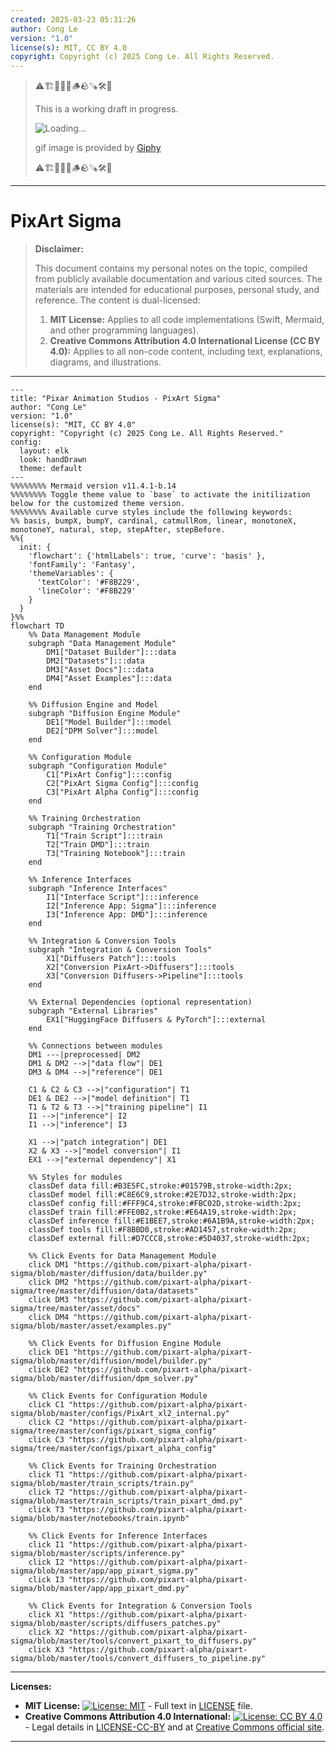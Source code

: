 ```yaml
---
created: 2025-03-23 05:31:26
author: Cong Le
version: "1.0"
license(s): MIT, CC BY 4.0
copyright: Copyright (c) 2025 Cong Le. All Rights Reserved.
---
```



> ⚠️🏗️🚧🦺🧱🪵🪨🪚🛠️👷
> 
> This is a working draft in progress.
> 
> ![Loading...](https://media1.giphy.com/media/v1.Y2lkPTc5MGI3NjExMXV2OXBzZWFuZm9qNGJhc3gydTl1aW04cjR0dHQ5OGx3aTFoZmc0biZlcD12MV9pbnRlcm5hbF9naWZfYnlfaWQmY3Q9Zw/spu2k869TI1aw/giphy.gif)
> 
> gif image is provided by [Giphy](https://giphy.com)
> 
> ⚠️🏗️🚧🦺🧱🪵🪨🪚🛠️👷

----



# PixArt Sigma
> **Disclaimer:**
>
> This document contains my personal notes on the topic,
> compiled from publicly available documentation and various cited sources.
> The materials are intended for educational purposes, personal study, and reference.
> The content is dual-licensed:
> 1. **MIT License:** Applies to all code implementations (Swift, Mermaid, and other programming languages).
> 2. **Creative Commons Attribution 4.0 International License (CC BY 4.0):** Applies to all non-code content, including text, explanations, diagrams, and illustrations.
---


```mermaid
---
title: "Pixar Animation Studios - PixArt Sigma"
author: "Cong Le"
version: "1.0"
license(s): "MIT, CC BY 4.0"
copyright: "Copyright (c) 2025 Cong Le. All Rights Reserved."
config:
  layout: elk
  look: handDrawn
  theme: default
---
%%%%%%%% Mermaid version v11.4.1-b.14
%%%%%%%% Toggle theme value to `base` to activate the initilization below for the customized theme version.
%%%%%%%% Available curve styles include the following keywords:
%% basis, bumpX, bumpY, cardinal, catmullRom, linear, monotoneX, monotoneY, natural, step, stepAfter, stepBefore.
%%{
  init: {
    'flowchart': {'htmlLabels': true, 'curve': 'basis' },
    'fontFamily': 'Fantasy',
    'themeVariables': {
      'textColor': '#F8B229',
      'lineColor': '#F8B229'
    }
  }
}%%
flowchart TD
    %% Data Management Module
    subgraph "Data Management Module"
        DM1["Dataset Builder"]:::data
        DM2["Datasets"]:::data
        DM3["Asset Docs"]:::data
        DM4["Asset Examples"]:::data
    end

    %% Diffusion Engine and Model
    subgraph "Diffusion Engine Module"
        DE1["Model Builder"]:::model
        DE2["DPM Solver"]:::model
    end

    %% Configuration Module
    subgraph "Configuration Module"
        C1["PixArt Config"]:::config
        C2["PixArt Sigma Config"]:::config
        C3["PixArt Alpha Config"]:::config
    end

    %% Training Orchestration
    subgraph "Training Orchestration"
        T1["Train Script"]:::train
        T2["Train DMD"]:::train
        T3["Training Notebook"]:::train
    end

    %% Inference Interfaces
    subgraph "Inference Interfaces"
        I1["Interface Script"]:::inference
        I2["Inference App: Sigma"]:::inference
        I3["Inference App: DMD"]:::inference
    end

    %% Integration & Conversion Tools
    subgraph "Integration & Conversion Tools"
        X1["Diffusers Patch"]:::tools
        X2["Conversion PixArt->Diffusers"]:::tools
        X3["Conversion Diffusers->Pipeline"]:::tools
    end

    %% External Dependencies (optional representation)
    subgraph "External Libraries"
        EX1["HuggingFace Diffusers & PyTorch"]:::external
    end

    %% Connections between modules
    DM1 ---|preprocessed| DM2
    DM1 & DM2 -->|"data flow"| DE1
    DM3 & DM4 -->|"reference"| DE1

    C1 & C2 & C3 -->|"configuration"| T1
    DE1 & DE2 -->|"model definition"| T1
    T1 & T2 & T3 -->|"training pipeline"| I1
    I1 -->|"inference"| I2
    I1 -->|"inference"| I3

    X1 -->|"patch integration"| DE1
    X2 & X3 -->|"model conversion"| I1
    EX1 -->|"external dependency"| X1

    %% Styles for modules
    classDef data fill:#B3E5FC,stroke:#01579B,stroke-width:2px;
    classDef model fill:#C8E6C9,stroke:#2E7D32,stroke-width:2px;
    classDef config fill:#FFF9C4,stroke:#FBC02D,stroke-width:2px;
    classDef train fill:#FFE0B2,stroke:#E64A19,stroke-width:2px;
    classDef inference fill:#E1BEE7,stroke:#6A1B9A,stroke-width:2px;
    classDef tools fill:#F8BBD0,stroke:#AD1457,stroke-width:2px;
    classDef external fill:#D7CCC8,stroke:#5D4037,stroke-width:2px;

    %% Click Events for Data Management Module
    click DM1 "https://github.com/pixart-alpha/pixart-sigma/blob/master/diffusion/data/builder.py"
    click DM2 "https://github.com/pixart-alpha/pixart-sigma/tree/master/diffusion/data/datasets"
    click DM3 "https://github.com/pixart-alpha/pixart-sigma/tree/master/asset/docs"
    click DM4 "https://github.com/pixart-alpha/pixart-sigma/blob/master/asset/examples.py"

    %% Click Events for Diffusion Engine Module
    click DE1 "https://github.com/pixart-alpha/pixart-sigma/blob/master/diffusion/model/builder.py"
    click DE2 "https://github.com/pixart-alpha/pixart-sigma/blob/master/diffusion/dpm_solver.py"

    %% Click Events for Configuration Module
    click C1 "https://github.com/pixart-alpha/pixart-sigma/blob/master/configs/PixArt_xl2_internal.py"
    click C2 "https://github.com/pixart-alpha/pixart-sigma/tree/master/configs/pixart_sigma_config"
    click C3 "https://github.com/pixart-alpha/pixart-sigma/tree/master/configs/pixart_alpha_config"

    %% Click Events for Training Orchestration
    click T1 "https://github.com/pixart-alpha/pixart-sigma/blob/master/train_scripts/train.py"
    click T2 "https://github.com/pixart-alpha/pixart-sigma/blob/master/train_scripts/train_pixart_dmd.py"
    click T3 "https://github.com/pixart-alpha/pixart-sigma/blob/master/notebooks/train.ipynb"

    %% Click Events for Inference Interfaces
    click I1 "https://github.com/pixart-alpha/pixart-sigma/blob/master/scripts/inference.py"
    click I2 "https://github.com/pixart-alpha/pixart-sigma/blob/master/app/app_pixart_sigma.py"
    click I3 "https://github.com/pixart-alpha/pixart-sigma/blob/master/app/app_pixart_dmd.py"

    %% Click Events for Integration & Conversion Tools
    click X1 "https://github.com/pixart-alpha/pixart-sigma/blob/master/scripts/diffusers_patches.py"
    click X2 "https://github.com/pixart-alpha/pixart-sigma/blob/master/tools/convert_pixart_to_diffusers.py"
    click X3 "https://github.com/pixart-alpha/pixart-sigma/blob/master/tools/convert_diffusers_to_pipeline.py"

```





---
**Licenses:**

- **MIT License:**  [![License: MIT](https://img.shields.io/badge/License-MIT-yellow.svg)](LICENSE) - Full text in [LICENSE](LICENSE) file.
- **Creative Commons Attribution 4.0 International:** [![License: CC BY 4.0](https://licensebuttons.net/l/by/4.0/88x31.png)](LICENSE-CC-BY) - Legal details in [LICENSE-CC-BY](LICENSE-CC-BY) and at [Creative Commons official site](http://creativecommons.org/licenses/by/4.0/).

---
